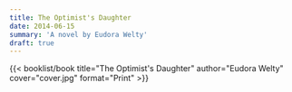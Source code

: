 ```yaml
---
title: The Optimist's Daughter
date: 2014-06-15
summary: 'A novel by Eudora Welty'
draft: true
---
```


{{< booklist/book
title="The Optimist's Daughter"
author="Eudora Welty"
cover="cover.jpg"
format="Print" >}}
